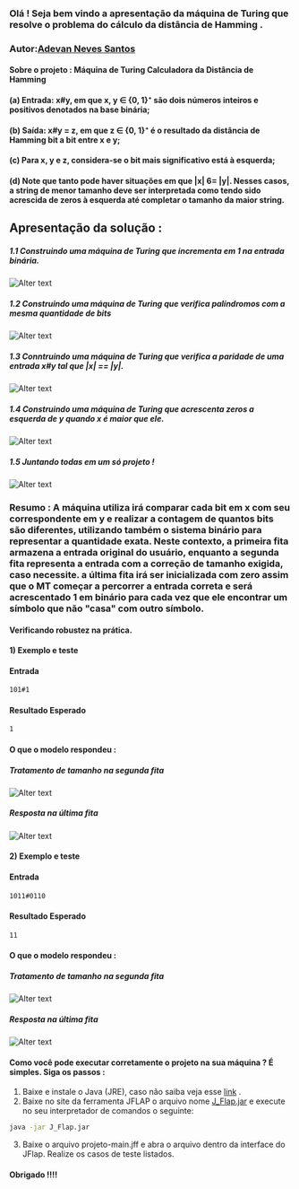 ### Olá ! Seja bem vindo a apresentação da máquina de Turing que resolve o problema do cálculo da distância de Hamming .

### Autor:[Adevan Neves Santos](https://www.linkedin.com/in/adevan-neves-santos/)

#### Sobre o projeto : Máquina de Turing Calculadora da Distância de Hamming
#### (a) Entrada: x#y, em que x, y ∈ {0, 1}⁺ são dois números inteiros e positivos denotados na base binária;
#### (b) Saída: x#y = z, em que z ∈ {0, 1}⁺ é o resultado da distância de Hamming bit a bit entre x e y;
#### (c) Para x, y e z, considera-se o bit mais significativo está à esquerda;

#### (d) Note que tanto pode haver situações em que |x| 6= |y|. Nesses casos, a string de menor tamanho deve ser interpretada como tendo sido acrescida de zeros à esquerda até completar o tamanho da maior string.

## Apresentação da solução :

##### 1.1 Construindo uma máquina de Turing que incrementa em 1 na entrada binária.

![Alter text](1.png)

##### 1.2 Construindo uma máquina de Turing que verifica palíndromos com a mesma quantidade de bits

![Alter text](2.png)

##### 1.3 Conntruindo uma máquina de Turing que verifica a paridade de uma entrada x#y tal que |x| == |y|.

![Alter text](3.png)

##### 1.4 Construindo uma máquina de Turing que acrescenta zeros a esquerda de y quando x é maior que ele.

![Alter text](4.png)

##### 1.5 Juntando todas em um só projeto !

![Alter text](final.png)

### Resumo : A máquina utiliza irá comparar cada bit em x com seu correspondente em y e realizar a contagem de quantos bits são diferentes, utilizando também o sistema binário para representar a quantidade exata. Neste contexto, a primeira fita armazena a entrada original do usuário, enquanto a segunda fita representa a entrada com a correção de tamanho exigida, caso necessite. a última fita irá ser inicializada com zero assim que o MT começar a percorrer a entrada correta e será acrescentado 1 em binário para cada vez que ele encontrar um símbolo que não "casa" com outro símbolo.

#### Verificando robustez na prática.

#### 1) Exemplo e teste

#### Entrada  
```bash
101#1
```

#### Resultado Esperado
```bash
1
```

#### O que o modelo respondeu :

##### Tratamento de tamanho na segunda fita

![Alter text](fitas.png)

##### Resposta na última fita

![Alter text](resposta.png)



#### 2) Exemplo e teste

#### Entrada  
```bash
1011#0110
```

#### Resultado Esperado
```bash
11
```

#### O que o modelo respondeu :

##### Tratamento de tamanho na segunda fita

![Alter text](fitas-2.png)

##### Resposta na última fita

![Alter text](resposta-2.png)


#### Como você pode executar corretamente o projeto na sua máquina ? É simples. Siga os passos :

1. Baixe e instale o Java (JRE), caso não saiba veja esse [link](https://github.com/cami-la/curso-dio-dominando-ides-java) .
2. Baixe no site da ferramenta JFLAP o arquivo  nome [J_Flap.jar](https://www.jflap.org/) e execute no seu interpretador de comandos o seguinte: 

```bash
java -jar J_Flap.jar
```

3. Baixe o arquivo projeto-main.jff e abra o arquivo dentro da interface do JFlap. Realize os casos de teste listados.

#### Obrigado !!!!